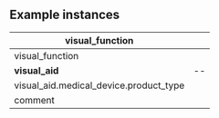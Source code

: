 ## Example instances

| visual_function   |                   |
|-----------------|-------------------|
| visual_function |   |
| **visual_aid** | -- |
| visual_aid.medical_device.product_type|  |
| comment |   |

